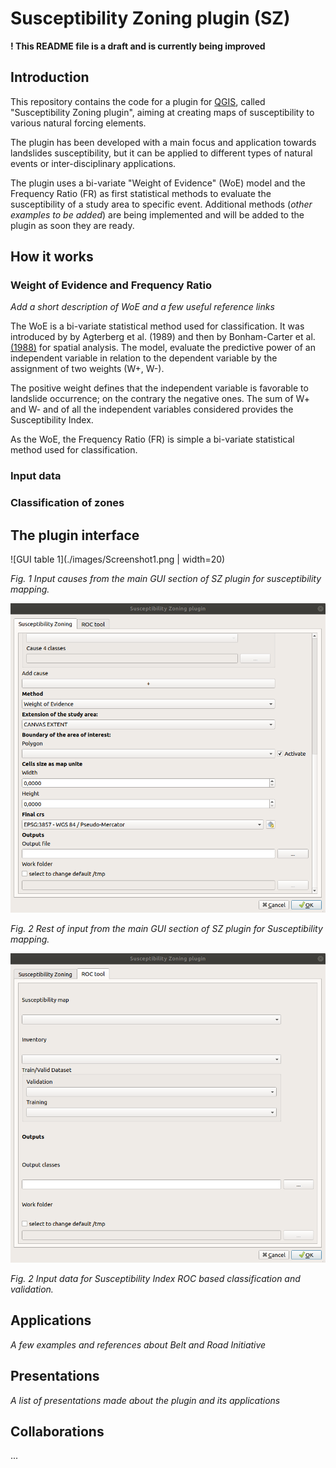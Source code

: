 # Susceptibility Zoning plugin (SZ)

**! This README file is a draft and is currently being improved**

## Introduction

This repository contains the code for a plugin for [QGIS](https://www.qgis.org), called "Susceptibility Zoning plugin", aiming at creating maps of susceptibility to various natural forcing elements.

The plugin has been developed with a main focus and application towards landslides susceptibility, but it can be applied to different types of natural events or inter-disciplinary applications.

The plugin uses a bi-variate "Weight of Evidence" (WoE) model and the Frequency Ratio (FR) as first statistical methods to evaluate the susceptibility of a study area to specific event. Additional methods (_other examples to be added_) are being implemented and will be added to the plugin as soon they are ready.

## How it works


### Weight of Evidence and Frequency Ratio

_Add a short description of WoE and a few useful reference links_

The WoE is a bi-variate statistical method used for classification. It was introduced by by Agterberg et al. (1989) and then by Bonham-Carter et al. [(1988)](https://agupubs.onlinelibrary.wiley.com/doi/abs/10.1029/SC010p0015) for spatial analysis. The model, evaluate the predictive power of an independent variable in relation to the dependent variable by the assignment of two weights (W+, W-).

The positive weight defines that the independent variable is favorable to landslide occurrence; on the contrary the negative ones. The sum of W+ and W- and of all the independent variables considered provides the Susceptibility Index.

As the WoE, the Frequency Ratio (FR) is simple a bi-variate statistical method used for classification.

### Input data

### Classification of zones

## The plugin interface

![GUI table 1](./images/Screenshot1.png | width=20)

_Fig. 1 Input causes from the main GUI section of SZ plugin for susceptibility mapping._

![GUI table 1](./images/Screenshot2.png)

_Fig. 2 Rest of input from the main GUI section of SZ plugin for Susceptibility mapping._

![GUI table 2](./images/Screenshot3.png)

_Fig. 2 Input data for Susceptibility Index ROC based classification and validation._

## Applications

_A few examples and references about Belt and Road Initiative_

## Presentations

_A list of presentations made about the plugin and its applications_

## Collaborations

...
